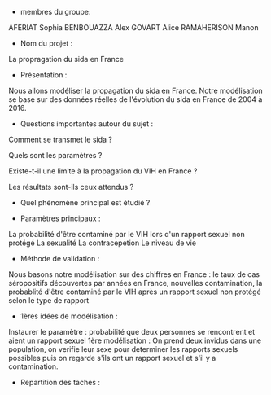 - membres du groupe: 

AFERIAT Sophia BENBOUAZZA Alex GOVART Alice RAMAHERISON Manon

- Nom du projet : 

La propragation du sida en France

- Présentation :

Nous allons modéliser la propagation du sida en France. Notre modélisation se base sur des données réelles de l'évolution du sida en France de 2004 à 2016.

- Questions importantes autour du sujet :

Comment se transmet le sida ?

Quels sont les paramètres ?

Existe-t-il une limite à la propagation du VIH en France ?

Les résultats sont-ils ceux attendus ?

- Quel phénomène principal est étudié ?

- Paramètres principaux :

La probabilité d'être contaminé par le VIH lors d'un rapport sexuel non protégé La sexualité La contracepetion Le niveau de vie

- Méthode de validation :

Nous basons notre modélisation sur des chiffres en France : le taux de cas séropositifs découvertes par années en France, nouvelles contamination, la probablité d'être contaminé par le VIH après un rapport sexuel non protégé selon le type de rapport

- 1ères idées de modélisation :

Instaurer le paramètre : probabilité que deux personnes se rencontrent et aient un rapport sexuel 1ère modélisation : On prend deux invidus dans une population, on verifie leur sexe pour determiner les rapports sexuels possibles puis on regarde s'ils ont un rapport sexuel et s'il y a contamination.

- Repartition des taches :
